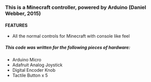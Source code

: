 ### This is a Minecraft controller, powered by Arduino (Daniel Webber, 2015)

####  FEATURES
* All the normal controls for Minecraft with console like feel

##### This code was written for the following pieces of hardware:
  * Arduino Micro 
  * Adafruit Analog Joystick
  * Digital Encoder Knob
  * Tactile Button x 5
